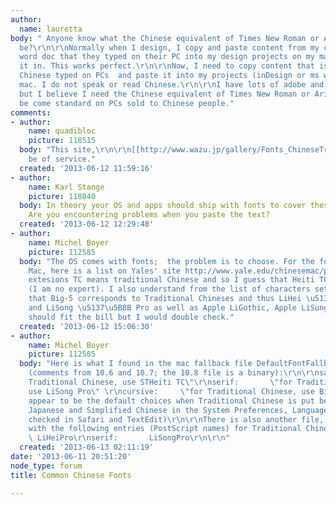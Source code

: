```yaml
---
author:
  name: lauretta
body: " Anyone know what the Chinese equivalent of Times New Roman or Arial would
  be?\r\n\r\nNormally when I design, I copy and paste content from my client's ms
  word doc that they typed on their PC into my design projects on my mac. Or, I flow
  it in. This works perfect.\r\n\r\nNow, I need to copy content that is traditional
  Chinese typed on PCs  and paste it into my projects (inDesign or ms word) on my
  mac. I do not speak or read Chinese.\r\n\r\nI have lots of adobe and other fonts,
  but I believe I need the Chinese equivalent of Times New Roman or Arial that would
  be come standard on PCs sold to Chinese people."
comments:
- author:
    name: quadibloc
    picture: 118515
  body: "This site,\r\n\r\n[[http://www.wazu.jp/gallery/Fonts_ChineseTraditional.html]]\r\n\r\nmay
    be of service."
  created: '2013-06-12 11:59:16'
- author:
    name: Karl Stange
    picture: 118040
  body: In theory your OS and apps should ship with fonts to cover these requirements.
    Are you encountering problems when you paste the text?
  created: '2013-06-12 12:29:48'
- author:
    name: Michel Boyer
    picture: 112585
  body: "The OS comes with fonts;  the problem is to choose. For the fonts on the
    Mac, here is a list on Yales' site http://www.yale.edu/chinesemac/pages/osx7.html#fonts\r\n\r\nThe
    extesions TC means traditional Chinese and so I guess that Heiti TC would be suitable
    (I am no expert). I also understand from the list of characters sets http://www.yale.edu/chinesemac/pages/character_sets.html
    that Big-5 corresponds to Traditional Chineses and thus LiHei \u5137\u9ED1 Pro
    and LiSong \u5137\u5B8B Pro as well as Apple LiGothic, Apple LiSung, and BiauKai
    should fit the bill but I would double check."
  created: '2013-06-12 15:06:30'
- author:
    name: Michel Boyer
    picture: 112585
  body: "Here is what I found in the mac fallback file DefaultFontFallbacks.plist
    (comments from 10.6 and 10.7; the 10.8 file is a binary):\r\n\r\nsans-serif:  \"for
    Traditional Chinese, use STHeiti TC\"\r\nserif:       \"for Traditional Chinese,
    use LiSong Pro\" \r\ncursive:     \"for Traditional Chinese, use BiauKai\"\r\n\r\nThose
    appear to be the default choices when Traditional Chinese is put before Korean,
    Japanese and Simplified Chinese in the System Preferences, Language & Text (I
    checked in Safari and TextEdit)\r\n\r\nThere is also another file, NSFontFallbacks.plist,
    with the following entries (PostScript names) for Traditional Chinese:\r\n\r\nsans-serif:
    \ LiHeiPro\r\nserif:       LiSongPro\r\n\r\n"
  created: '2013-06-13 02:11:19'
date: '2013-06-11 20:51:20'
node_type: forum
title: Common Chinese Fonts

---
```

